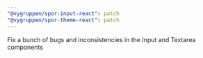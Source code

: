 ```yaml
---
"@vygruppen/spor-input-react": patch
"@vygruppen/spor-theme-react": patch
---
```


Fix a bunch of bugs and inconsistencies in the Input and Textarea components
